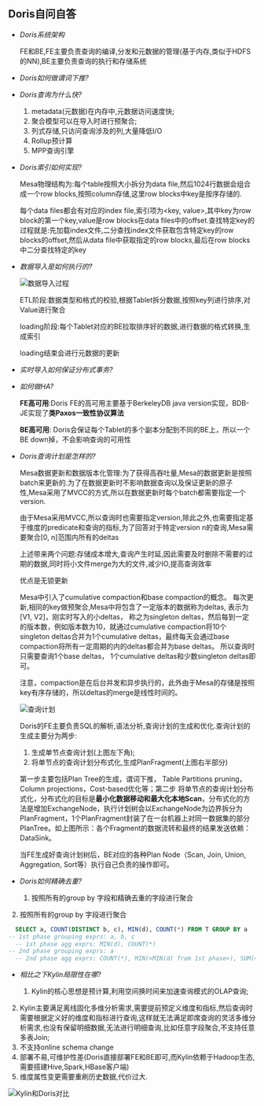 ## Doris自问自答

- _Doris系统架构_

  FE和BE,FE主要负责查询的编译,分发和元数据的管理(基于内存,类似于HDFS的NN),BE主要负责查询的执行和存储系统

- _Doris如何做谓词下推?_

- _Doris查询为什么快?_

  1. metadata(元数据)在内存中,元数据访问速度快;
  2. 聚合模型可以在导入时进行预聚合;
  3. 列式存储,只访问查询涉及的列,大量降低I/O
  4. Rollup预计算
  5. MPP查询引擎

- _Doris索引如何实现?_

  Mesa物理结构为:每个table按照大小拆分为data file,然后1024行数据会组合成一个row blocks,按照column存储,这里row blocks中key是按序存储的.

  每个data files都会有对应的index file,索引项为<key, value>,其中key为row block的第一个key,value是row blocks在data files中的offset.查找特定key的过程就是:先加载index文件,二分查找index文件获取包含特定key的row blocks的offset,然后从data file中获取指定的row blocks,最后在row blocks中二分查找特定的key

- _数据导入是如何执行的?_

  ![数据导入过程](http://static.zybuluo.com/kangkaisen/iaztr5b7lfu7oj7ohmyjae49/%E5%B1%8F%E5%B9%95%E5%BF%AB%E7%85%A7%202018-04-18%20%E4%B8%8B%E5%8D%8811.29.48.png)

  ETL阶段:数据类型和格式的校验,根据Tablet拆分数据,按照key列进行排序,对Value进行聚合

  loading阶段:每个Tablet对应的BE拉取排序好的数据,进行数据的格式转换,生成索引	

  loading结束会进行元数据的更新

- _实时导入如何保证分布式事务?_

- _如何做HA?_

  **FE高可用**:Doris FE的高可用主要基于BerkeleyDB java version实现，BDB-JE实现了**类Paxos一致性协议算法**

  **BE高可用**: Doris会保证每个Tablet的多个副本分配到不同的BE上，所以一个BE down掉，不会影响查询的可用性

- _Doris查询计划是怎样的?_

  Mesa数据更新和数据版本化管理:为了获得高吞吐量,Mesa的数据更新是按照batch来更新的.为了在数据更新时不影响数据查询以及保证更新的原子性,Mesa采用了MVCC的方式,所以在数据更新时每个batch都需要指定一个version.

  由于Mesa采用MVCC,所以查询时也需要指定version,除此之外,也需要指定基于维度的predicate和查询的指标,为了回答对于特定version n的查询,Mesa需要聚合[0, n]范围内所有的deltas

  上述带来两个问题:存储成本增大,查询产生时延,因此需要及时删除不需要的过期的数据,同时将小文件merge为大的文件,减少IO,提高查询效率

  优点是无锁更新

  Mesa中引入了cumulative compaction和base compaction的概念。 每次更新,相同的key做预聚合,Mesa中将包含了一定版本的数据称为deltas, 表示为[V1, V2]，刚实时写入的小deltas， 称之为singleton deltas，然后每到一定的版本数，例如版本数为10，就通过cumulative compaction将10个singleton deltas合并为1个cumulative deltas，最终每天会通过base compaction将所有一定周期的内的deltas都合并为base deltas。 所以查询时只需要查询1个base deltas， 1个cumulative deltas和少数singleton deltas即可。

  注意，compaction是在后台并发和异步执行的，此外由于Mesa的存储是按照key有序存储的，所以deltas的merge是线性时间的。

  ![查询计划](http://static.zybuluo.com/kangkaisen/79z437wez74gf51x9ceec4ov/palo-impala.png)

  Doris的FE主要负责SQL的解析,语法分析,查询计划的生成和优化.查询计划的生成主要分为两步:

  1. 生成单节点查询计划(上图左下角);
  2. 将单节点的查询计划分布式化,生成PlanFragment(上图右半部分)

  第一步主要包括Plan Tree的生成，谓词下推， Table Partitions pruning，Column projections，Cost-based优化等；第二步 将单节点的查询计划分布式化，分布式化的目标是**最小化数据移动和最大化本地Scan**，分布式化的方法是增加ExchangeNode，执行计划树会以ExchangeNode为边界拆分为PlanFragment，1个PlanFragment封装了在一台机器上对同一数据集的部分PlanTree。如上图所示：各个Fragment的数据流转和最终的结果发送依赖：DataSink。

  当FE生成好查询计划树后，BE对应的各种Plan Node（Scan, Join, Union, Aggregation, Sort等）执行自己负责的操作即可。

- _Doris如何精确去重?_

  1. 按照所有的group by 字段和精确去重的字段进行聚合
2. 按照所有的group by 字段进行聚合

```sql
  SELECT a, COUNT(DISTINCT b, c), MIN(d), COUNT(*) FROM T GROUP BY a
-- 1st phase grouping exprs: a, b, c
  -- 1st phase agg exprs: MIN(d), COUNT(*)
-- 2nd phase grouping exprs: a
  -- 2nd phase agg exprs: COUNT(*), MIN(<MIN(d) from 1st phase>), SUM(<COUNT(*) from 1st phase>)
```

- _相比之下Kylin局限性在哪?_

  1. Kylin的核心思想是预计算,利用空间换时间来加速查询模式的OLAP查询;
2. Kylin主要满足离线固化多维分析需求,需要提前预定义维度和指标,然后查询时需要根据定义好的维度和指标进行查询,这样就无法满足即席查询的灵活多维分析需求,也没有保留明细数据,无法进行明细查询,比如任意字段聚合,不支持任意多表Join;
  3. 不支持online schema change
4. 部署不易,可维护性差(Doris直接部署FE和BE即可,而Kylin依赖于Hadoop生态,需要搭建Hive,Spark,HBase客户端)
  5. 维度属性变更需要重刷历史数据,代价过大.

  ![Kylin和Doris对比](https://blog.bcmeng.com/post/media/15545480639031/kylin-doris.png)

  

